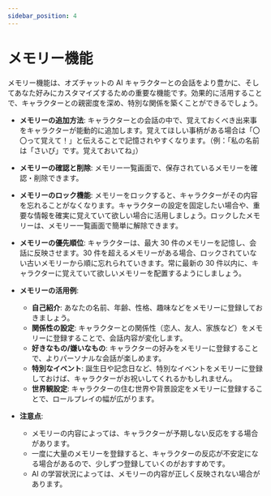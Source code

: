 ```yaml
---
sidebar_position: 4
---
```


# メモリー機能

メモリー機能は、オズチャットの AI キャラクターとの会話をより豊かに、そしてあなた好みにカスタマイズするための重要な機能です。効果的に活用することで、キャラクターとの親密度を深め、特別な関係を築くことができるでしょう。

- **メモリーの追加方法**: キャラクターとの会話の中で、覚えておくべき出来事をキャラクターが能動的に追加します。覚えてほしい事柄がある場合は「〇〇って覚えて！」と伝えることで記憶されやすくなります。（例：「私の名前は「さいぴ」です。覚えておいてね」）

- **メモリーの確認と削除**: メモリー一覧画面で、保存されているメモリーを確認・削除できます。

- **メモリーのロック機能**: メモリーをロックすると、キャラクターがその内容を忘れることがなくなります。キャラクターの設定を固定したい場合や、重要な情報を確実に覚えていて欲しい場合に活用しましょう。ロックしたメモリーは、メモリー一覧画面で簡単に解除できます。

- **メモリーの優先順位**: キャラクターは、最大 30 件のメモリーを記憶し、会話に反映させます。30 件を超えるメモリーがある場合、ロックされていない古いメモリーから順に忘れられていきます。常に最新の 30 件以内に、キャラクターに覚えていて欲しいメモリーを配置するようにしましょう。

- **メモリーの活用例**:

  - **自己紹介**: あなたの名前、年齢、性格、趣味などをメモリーに登録しておきましょう。
  - **関係性の設定**: キャラクターとの関係性（恋人、友人、家族など）をメモリーに登録することで、会話内容が変化します。
  - **好きなもの/嫌いなもの**: キャラクターの好みをメモリーに登録することで、よりパーソナルな会話が楽しめます。
  - **特別なイベント**: 誕生日や記念日など、特別なイベントをメモリーに登録しておけば、キャラクターがお祝いしてくれるかもしれません。
  - **世界観設定**: キャラクターの住む世界や背景設定をメモリーに登録することで、ロールプレイの幅が広がります。

- **注意点**:
  - メモリーの内容によっては、キャラクターが予期しない反応をする場合があります。
  - 一度に大量のメモリーを登録すると、キャラクターの反応が不安定になる場合があるので、少しずつ登録していくのがおすすめです。
  - AI の学習状況によっては、メモリーの内容が正しく反映されない場合があります。
